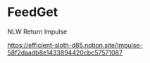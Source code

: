 # FeedGet
NLW Return Impulse

https://efficient-sloth-d85.notion.site/Impulse-58f2daadb8e1433894420cbc57571087
